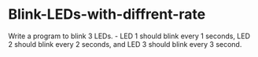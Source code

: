 # Blink-LEDs-with-diffrent-rate
Write a program to blink 3 LEDs. - LED 1 should blink every 1 seconds, LED 2 should blink every 2 seconds, and LED 3 should blink every 3 second.
